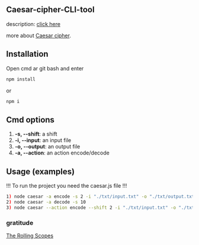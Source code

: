 ## Caesar-cipher-CLI-tool
description: [click here](https://github.com/rolling-scopes-school/nodejs-course-template/blob/master/TASKS.md)

more about [Caesar cipher](https://en.wikipedia.org/wiki/Caesar_cipher).
## Installation
Open cmd ar git bash and enter
```bash
npm install
```
or
```bash
npm i
```

## Cmd options
1.  **-s, --shift**: a shift
2.  **-i, --input**: an input file
3.  **-o, --output**: an output file
4.  **-a, --action**: an action encode/decode
## Usage (examples)
!!! To run the project you need the caesar.js file !!!
```bash
1) node caesar -a encode -s 2 -i "./txt/input.txt" -o "./txt/output.txt"
2) node caesar -a decode -s 10
3) node caesar --action encode --shift 2 -i "./txt/input.txt" -o "./txt/output.txt"
```

### gratitude 
[The Rolling Scopes](https://rollingscopes.com/)
